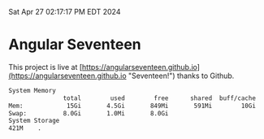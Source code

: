 Sat Apr 27 02:17:17 PM EDT 2024

# Angular Seventeen


This project is live at [https://angularseventeen.github.io](https://angularseventeen.github.io "Seventeen!") thanks to Github.

```bash
System Memory
               total        used        free      shared  buff/cache   available
Mem:            15Gi       4.5Gi       849Mi       591Mi        10Gi        10Gi
Swap:          8.0Gi       1.0Mi       8.0Gi
System Storage
421M	.
```
```bash
